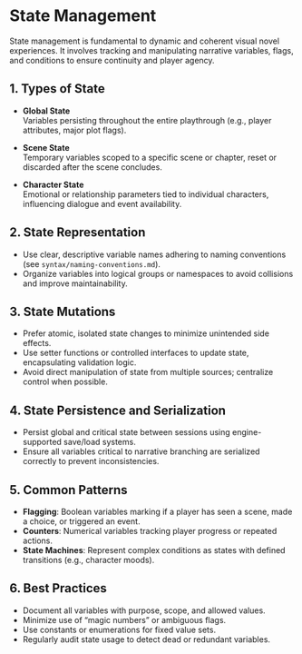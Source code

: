 # State Management

State management is fundamental to dynamic and coherent visual novel experiences. It involves tracking and manipulating narrative variables, flags, and conditions to ensure continuity and player agency.

## 1. Types of State

- **Global State**  
  Variables persisting throughout the entire playthrough (e.g., player attributes, major plot flags).

- **Scene State**  
  Temporary variables scoped to a specific scene or chapter, reset or discarded after the scene concludes.

- **Character State**  
  Emotional or relationship parameters tied to individual characters, influencing dialogue and event availability.

## 2. State Representation

- Use clear, descriptive variable names adhering to naming conventions (see `syntax/naming-conventions.md`).  
- Organize variables into logical groups or namespaces to avoid collisions and improve maintainability.

## 3. State Mutations

- Prefer atomic, isolated state changes to minimize unintended side effects.  
- Use setter functions or controlled interfaces to update state, encapsulating validation logic.  
- Avoid direct manipulation of state from multiple sources; centralize control when possible.

## 4. State Persistence and Serialization

- Persist global and critical state between sessions using engine-supported save/load systems.  
- Ensure all variables critical to narrative branching are serialized correctly to prevent inconsistencies.

## 5. Common Patterns

- **Flagging**: Boolean variables marking if a player has seen a scene, made a choice, or triggered an event.  
- **Counters**: Numerical variables tracking player progress or repeated actions.  
- **State Machines**: Represent complex conditions as states with defined transitions (e.g., character moods).

## 6. Best Practices

- Document all variables with purpose, scope, and allowed values.  
- Minimize use of “magic numbers” or ambiguous flags.  
- Use constants or enumerations for fixed value sets.  
- Regularly audit state usage to detect dead or redundant variables.
